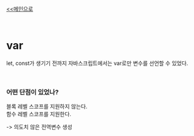 [<<메인으로](https://github.com/AtomicLiquors/Javascript_Wiki_Chb)

&nbsp;  

# var
let, const가 생기기 전까지 자바스크립트에서는 var로만 변수를 선언할 수 있었다.

&nbsp;  
### 어떤 단점이 있었나?
블록 레벨 스코프를 지원하지 않는다.  
함수 레벨 스코프를 지원한다.  

-> 의도치 않은 전역변수 생성